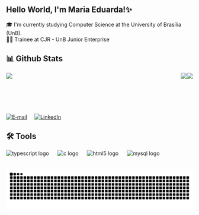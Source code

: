 ## Hello World, I'm Maria Eduarda!✨

🎓 I'm currently studying Computer Science at the University of Brasília (UnB).<br>
👨‍💻 Trainee at CJR - UnB Junior Enterprise


## 📊 Github Stats
<img align="right" src="https://media.tenor.com/LMS7EIU6ps8AAAAj/cypher-valorant.gif">
<div style="display: flex; justify-content: space-between; flex-wrap: wrap; gap: 20px;">
  <img height="93" src="https://github-readme-stats.vercel.app/api?username=dudavidal&show_icons=true&title_color=c2b280&icon_color=8b5e3c&text_color=4b3621&bg_color=fffaf0&border_color=8b5e3c"/>
  <img height="92em" src="https://github-readme-stats.vercel.app/api/top-langs/?username=dudavidal&layout=compact&hide_title=true&langs_count=8&title_color=c2b280&icon_color=8b5e3c&text_color=4b3621&bg_color=fffaf0&border_color=8b5e3c"/>
</div>
<br>
<div style="display: flex; gap: 20px;">
  <a href="mailto:dudavmbrito@gmail.com">
    <img src="https://img.shields.io/badge/E‑mail-8B7355?style=for-the-badge&logo=gmail&logoColor=ffffff" alt="E‑mail" />
  </a>
  <a href="https://www.linkedin.com/in/maria-eduarda-vidal-66b95b354/">
    <img src="https://img.shields.io/badge/LinkedIn-8B7355?style=for-the-badge&logo=linkedin&logoColor=ffffff" alt="LinkedIn" />
  </a>
</div>



## 🛠️ Tools

<div align="left">
  <img src="https://cdn.jsdelivr.net/gh/devicons/devicon/icons/typescript/typescript-original.svg" height="35" alt="typescript logo" />
  <img width="15" />
  <img src="https://cdn.jsdelivr.net/gh/devicons/devicon/icons/c/c-original.svg" height="35" alt="c logo" />
  <img width="15" />
  <img src="https://cdn.jsdelivr.net/gh/devicons/devicon/icons/html5/html5-original.svg" height="35" alt="html5 logo" />
  <img width="15" /> <img src="https://cdn.jsdelivr.net/gh/devicons/devicon/icons/mysql/mysql-original.svg" height="35" alt="mysql logo" /> </div>
</div>

<br>

<br>

<div align="center">
  <img src="https://raw.githubusercontent.com/dudavidal/dudavidal/output/snake.svg" alt="Snake animation" />
</div>
